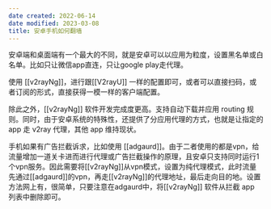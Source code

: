 ```yaml
---
date created: 2022-06-14
date modified: 2023-03-08
title: 安卓手机如何翻墙
---
```


安卓端和桌面端有一个最大的不同，就是安卓可以以应用为粒度，设置黑名单或白名单。比如只让微信app直连，只让google play走代理。

使用 [[v2rayNg]]，进行跟[[V2rayU]] 一样的配置即可，或者可以直接扫码，或者订阅的形式，直接获得一模一样的客户端配置。

除此之外，[[v2rayNg]] 软件开发完成度更高。支持自动下载并应用 routing 规则。同时，由于安卓系统的特殊性，还提供了分应用代理的方式，也就是让指定的 app 走 v2ray 代理，其他 app 维持现状。

手机如果有广告拦截诉求，比如使用 [[adgaurd]]。由于二者使用的都是vpn，给流量增加一道关卡进而进行代理或广告拦截操作的原理，且安卓只支持同时运行1个vpn服务。因此需要将[[v2rayNg]]从vpn模式，设置为纯代理模式，此时流量先通过[[adgaurd]]的vpn，再走[[v2rayNg]]的代理地址，最后走向目的地。设置方法网上有，很简单，只要注意在adgaurd中，将[[v2rayNg]] 软件从拦截 app 列表中删除即可。
